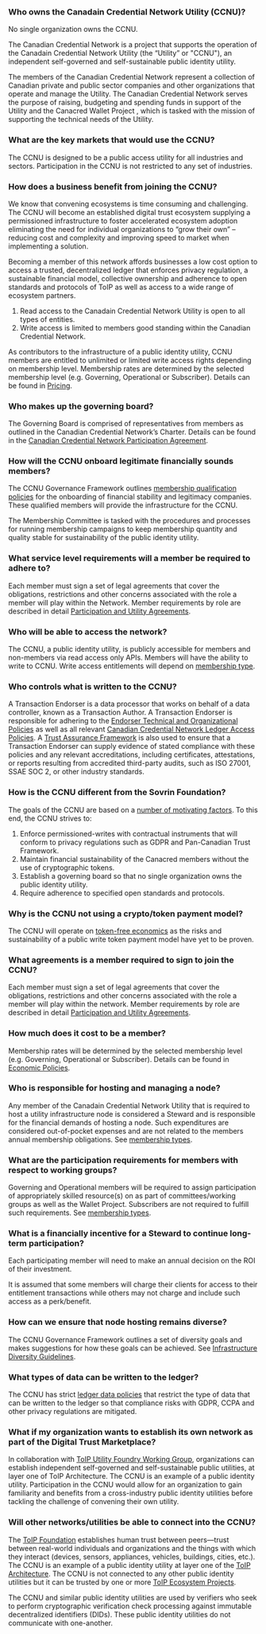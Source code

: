 ### Who owns the Canadain Credential Network Utility (CCNU)?
No single organization owns the CCNU.

The Canadian Credential Network is a project that supports the operation of the Canadain Credential Network Utility (the “Utility” or "CCNU"), an independent self-governed and self-sustainable public identity utility.

The members of the Canadian Credential Network represent a collection of Canadian private and public sector companies and other organizations that operate and manage the Utility.  The Canadian Credential Network serves the purpose of raising, budgeting and spending funds in support of the Utility and the Canacred Wallet Project , which is tasked with the mission of supporting the technical needs of the  Utility.

### What are the key markets that would use the CCNU?
The CCNU is designed to be a public access utility for all industries and sectors. Participation in the CCNU is not restricted to any set of industries.

### How does a business benefit from joining the CCNU?
We know that convening ecosystems is time consuming and challenging. The CCNU will become an established digital trust ecosystem supplying a permissioned infrastructure to foster accelerated ecosystem adoption eliminating the need for individual organizations to “grow their own” – reducing cost and complexity and improving speed to market when implementing a solution.

Becoming a member of this network affords businesses a low cost option to access a trusted, decentralized ledger that enforces privacy regulation, a sustainable financial model, collective ownership and adherence to open standards and protocols of ToIP as well as access to a wide range of ecosystem partners.

1.	Read access to the Canadain Credential Network Utility is open to all types of entities.
2.	Write access is limited to members good standing within the Canadian Credential Network.

As contributors to the infrastructure of a public identity utility, CCNU members are entitled to unlimited or limited write access rights depending on membership level. Membership rates are determined by the selected membership level (e.g. Governing, Operational or Subscriber). Details can be found in [Pricing](./gf_info/fee_schedule.md).

### Who makes up the governing board?
The Governing Board is comprised of representatives from members as outlined in the Canadian Credential Network’s Charter. Details can be found in the [Canadian Credential Network Participation Agreement](./gf_legal/member_agreements.md).

### How will the CCNU onboard legitimate financially sounds members?
The CCNU Governance Framework outlines [membership qualification policies](./gf_controlled/member_business_policies.md) for the onboarding of financial stability and legitimacy companies. These qualified members will provide the infrastructure for the CCNU.

The Membership Committee is tasked with the procedures and processes for running membership campaigns to keep membership quantity and quality stable for sustainability of the public identity utility.

### What service level requirements will a member be required to adhere to?
Each member must sign a set of legal agreements that cover the obligations, restrictions and other concerns associated with the role a member will play within the  Network. Member requirements by role are described in detail [Participation and Utility Agreements](./gf_legal/member_agreements.md).

### Who will be able to access the network?
The CCNU, a public identity utility, is publicly accessible for members and non-members via read access only APIs. Members will have the ability to write to CCNU. Write access entitlements will depend on [membership type](./gf_info/membership.md).

### Who controls what is written to the CCNU?
A Transaction Endorser is a data processor that works on behalf of a data controller, known as a Transaction Author. A Transaction Endorser is responsible for adhering to the  [Endorser Technical and Organizational Policies](./gf_controlled/endorser_top.md) as well as all relevant [Canadian Credential Network Ledger Access Policies](./gf_controlled/ledger_access_policies.md).  A [Trust Assurance Framework](./gf_assurance/index.md) is also used to ensure that a Transaction Endorser can supply evidence of stated compliance with these policies and any relevant accreditations, including certificates, attestations, or reports resulting from accredited third-party audits, such as ISO 27001, SSAE SOC 2, or other industry standards.

### How is the CCNU different from the Sovrin Foundation?
The goals of the CCNU are based on a [number of motivating factors](./gf_info/transition.md). To this end, the CCNU strives to:

1. Enforce permissioned-writes with contractual instruments that will conform to privacy regulations such as GDPR and Pan-Canadian Trust Framework.
2. Maintain financial sustainability of the Canacred members without the use of cryptographic tokens.
3. Establish a governing board so that no single organization owns the public identity utility.
4. Require adherence to specified open standards and protocols.

### Why is the CCNU not using a crypto/token payment model?
<!--// TODO: Do we do anything related to token-free economics? -->
 The CCNU will operate on [token-free economics](https://bedrock-consortium.github.io/bbu-gf/gf_info/transition/#token-free-economics) as the risks and sustainability of a public write token payment model have yet to be proven.

### What agreements is a member required to sign to join the CCNU?
Each member must sign a set of legal agreements that cover the obligations, restrictions and other concerns associated with the role a member will play within the  network. Member requirements by role are described in detail [Participation and Utility Agreements](./gf_legal/member_agreements.md).

### How much does it cost to be a member?
Membership rates will be determined by the selected membership level (e.g. Governing, Operational or Subscriber). Details can be found in [Economic Policies](../docs/gf_controlled/economic_policies.md).

### Who is responsible for hosting and managing a node?
Any member of the Canadain Credential Network Utility that is required to host a utility infrastructure node is considered a Steward and is responsible for the financial demands of hosting a node. Such expenditures are considered out-of-pocket expenses and are not related to the members annual membership obligations. See [membership types](./gf_info/membership.md).

### What are the participation requirements for members with respect to working groups?
Governing and Operational members will be required to assign participation of appropriately skilled resource(s) on as part of committees/working groups as well as the Wallet Project. Subscribers are not required to fulfill such requirements. See [membership types](./gf_info/membership.md).

### What is a financially incentive for a Steward to continue long-term participation?
Each participating member will need to make an annual decision on the ROI of their investment.

It is assumed that some members will charge their clients for access to their entitlement transactions while others may not charge and include such access as a perk/benefit.

### How can we ensure that node hosting remains diverse?
The CCNU Governance Framework outlines a set of diversity goals and makes suggestions for how these goals can be achieved. See [Infrastructure Diversity Guidelines](https://bedrock-consortium.github.io/bbu-gf/gf_controlled/member_top/#9-diversity-goals).

### What types of data can be written to the ledger?
The CCNU has strict [ledger data policies](./gf_controlled/ledger_data_policies.md) that restrict the type of data that can be written to the ledger so that compliance risks with GDPR, CCPA and other privacy regulations are mitigated.

### What if my organization wants to establish its own network as part of the Digital Trust Marketplace?
In collaboration with [ToIP Utility Foundry Working Group](https://trustoverip.org/working-groups/utility-foundry/), organizations can establish independent self-governed and self-sustainable public utilities, at layer one of ToIP Architecture. The CCNU is an example of a public identity utility. Participation in the CCNU would allow for an organization to gain familiarity and benefits from a cross-industry public identity utilities before tackling the challenge of convening their own utility.

### Will other networks/utilities be able to connect into the CCNU?
The [ToIP Foundation](https://trustoverip.org) establishes human trust between peers—trust between real-world individuals and organizations and the things with which they interact (devices, sensors, appliances, vehicles, buildings, cities, etc.). The CCNU is an example of a public identity utility at layer one of the [ToIP Architecture](https://github.com/hyperledger/aries-rfcs/tree/master/concepts/0289-toip-stack#architectural-layering-of-the-trust-over-ip-stack).  The CCNU is not connected to any other public identity utilities but it can be trusted by one or more [ToIP Ecosystem Projects](https://github.com/hyperledger/aries-rfcs/tree/master/concepts/0289-toip-stack#layer-four-application-ecosystems).

The CCNU and similar public identity utilities are used by verifiers who seek to perform cryptographic verification check processing against immutable decentralized identifiers (DIDs). These public identity utilities do not communicate with one-another.
